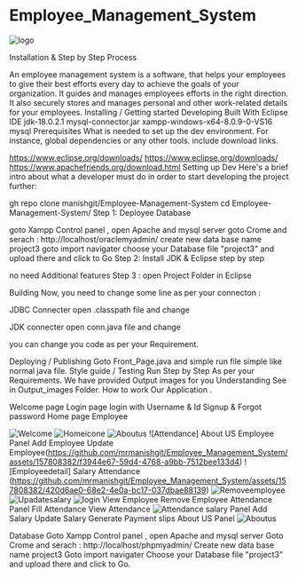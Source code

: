 # Employee_Management_System
![logo](https://github.com/mrmanishgit/Employee_Management_System/assets/157808382/bd966491-5385-4b27-a183-5f6f72192edf)

Installation & Step by Step Process

An employee management system is a software, that helps your employees to give their best efforts every day to achieve the goals of your organization. It guides and manages employees efforts in the right direction. It also securely stores and manages personal and other work-related details for your employees.
Installing / Getting started
Developing
Built With
Eclipse IDE
jdk-18.0.2.1
mysql-connector.jar
xampp-windows-x64-8.0.9-0-VS16
mysql
Prerequisites
What is needed to set up the dev environment. For instance, global dependencies or any other tools. include download links.

https://www.eclipse.org/downloads/
https://www.eclipse.org/downloads/
https://www.apachefriends.org/download.html
Setting up Dev
Here's a brief intro about what a developer must do in order to start developing the project further:

gh repo clone manishgit/Employee-Management-System
cd Employee-Management-System/
Step 1: Deployee Database

goto Xampp Control panel , open Apache and mysql server
goto Crome and serach : http://localhost/oraclemyadmin/
create new data base name project3
goto import navigater
choose your Database file "project3" and upload there and click to Go
Step 2: Install JDK & Eclipse step by step

no need Additional features
Step 3 : open Project Folder in Eclipse

Building
Now, you need to change some line as per your connecton :

JDBC Connecter
open .classpath file and change
	<classpathentry kind="lib" path="D:/College/Employee_Project/Employee-Management-System/mysql-connecter/mysql-connector.jar"/>
		<!-- path="D:/College/Employee_Project/Employee-Management-System/mysql-connecter/mysql-connector.jar"  --> 
		<!-- set the path of where your mysql connecter location. like my current location
		D:\College\Employee_Project\Employee-Management-System\mysql-connecter -->
	<classpathentry kind="output" path="bin"/>

JDK connecter
open conn.java file and change
	<classpathentry kind="lib" path="D:/College/Employee_Project/Employee-Management-System/mysql-connecter/mysql-connector.jar"/>
		<!-- path="D:/College/Employee_Project/Employee-Management-System/mysql-connecter/mysql-connector.jar"  --> 
		<!-- set the path of where your mysql connecter location. like my current location
		D:\College\Employee_Project\Employee-Management-System\mysql-connecter -->
	<classpathentry kind="output" path="bin"/>

you can change you code as per your Requirement.

Deploying / Publishing
Goto Front_Page.java and simple run file simple like normal java file.
Style guide / Testing
Run Step by Step As per your Requirements. We have provided Output images for you Understanding See in Output_images Folder.
How to work Our Application .

Welcome page
Login page
login with Username & Id
Signup & Forgot password
Home page
Employee

![Welcome](https://github.com/mrmanishgit/Employee_Management_System/assets/157808382/99dc8f67-e957-4147-8e3a-be6f716ec92c)
![Homeicone](https://github.com/mrmanishgit/Employee_Management_System/assets/157808382/0c061d1a-33ba-460a-a6c0-ec1fe2b72b77)
![Aboutus](https://github.com/mrmanishgit/Employee_Management_System/assets/157808382/217bfecf-e14c-46e0-97ff-bef144900b38)
![Attendance]
About US
Employee Panel
Add Employee
Update Employee(https://github.com/mrmanishgit/Employee_Management_System/assets/157808382/f3944e67-59d4-4768-a9bb-7512bee133d4)
![Employeedetail]
Salary
Attendance
(https://github.com/mrmanishgit/Employee_Management_System/assets/157808382/420d6ae0-68e2-4e0a-bc17-037dbae88139)
![Removeemployee](https://github.com/mrmanishgit/Employee_Management_System/assets/157808382/b09e2766-5b7c-4ea7-b086-cbfb86c50464)
![Upadatesalary](https://github.com/mrmanishgit/Employee_Management_System/assets/157808382/0647e798-c383-4041-bbca-c5288af63564)
![login](https://github.com/mrmanishgit/Employee_Management_System/assets/157808382/591bc7c1-6472-4ba3-b3b5-0043bcd237f9)
View Employee
Remove Employee
Attendance Panel
Fill Attendance
View Attendance
![Attendance](https://github.com/mrmanishgit/Employee_Management_System/assets/157808382/27ec0e09-31e0-4f12-aa1e-86887bf5d11c)
salary Panel
Add Salary
Update Salary
Generate Payment slips
About US Panel
![Aboutus](https://github.com/mrmanishgit/Employee_Management_System/assets/157808382/d1017531-d94f-42cc-a681-66d43d070570)

Database
Goto Xampp Control panel , open Apache and mysql server
Goto Crome and serach : http://localhost/phpmyadmin/
Create new data base name project3
Goto import navigater
Choose your Database file "project3" and upload there and click to Go.
